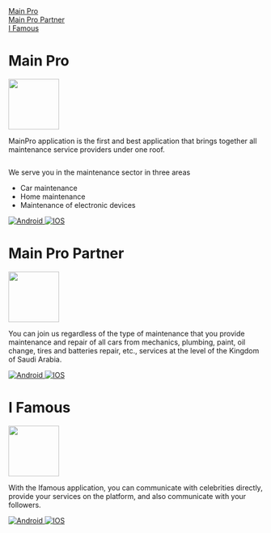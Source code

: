 <div><a href="#main_pro" >Main Pro</a> </div>
<div><a href="#main_pro_partner" >Main Pro Partner</a> </div>
<div><a href="#i_famous" >I Famous</a> </div>






 
 <p id="main_pro"></p>
 
# Main Pro

<img src="https://is2-ssl.mzstatic.com/image/thumb/Purple122/v4/e0/22/b5/e022b5d4-8114-c21c-d48e-5f4758d56526/AppIcon-0-0-1x_U007emarketing-0-0-0-10-0-0-sRGB-0-0-0-GLES2_U002c0-512MB-85-220-0-0.png/460x0w.webp" width="100" height="100"/>

<p style="display: inline-block">
MainPro application is the first and best application that brings together all maintenance service providers under one roof.

We serve you in the maintenance sector in three areas

- Car maintenance
- Home maintenance
- Maintenance of electronic devices
</p>
<div id="badges">
 <a href= "https://play.google.com/store/apps/details?id=com.Musllaha">
   <img src="https://img.shields.io/badge/android-grey?style=for-the-badge&logo=android&logoColor=white" alt="Android"/>
 </a>
 <a href= "https://apps.apple.com/us/app/main-pro-%D9%85%D8%A7%D9%8A%D9%86-%D8%A8%D8%B1%D9%88/id1582292480">
   <img src="https://img.shields.io/badge/iphone-blue?style=for-the-badge&logo=apple&logoColor=white" alt="IOS"/>
 </a>
</div>


 <p id="main_pro_partner"></p>
 
# Main Pro Partner

<img src="https://is3-ssl.mzstatic.com/image/thumb/Purple112/v4/cd/ad/33/cdad33c7-58cf-3f4f-74dd-ca90e9bff9ba/AppIcon-1x_U007emarketing-0-10-0-0-85-220.png/460x0w.webp" width="100" height="100"/>

<p style="display: inline-block"> 
 You can join us regardless of the type of maintenance that you provide maintenance and repair of all cars from mechanics, plumbing, paint, oil change, tires and batteries repair, etc., services at the level of the Kingdom of Saudi Arabia.
</p>

<div id="badges">
<a href= "https://play.google.com/store/apps/details?id=com.musllah.musullahservice">
 <img src="https://img.shields.io/badge/android-grey?style=for-the-badge&logo=android&logoColor=white" alt="Android"/>
</a>
<a href= "https://apps.apple.com/us/app/main-pro-partner-%D8%B4%D8%B1%D9%8A%D9%83-%D9%85%D8%A7%D9%8A%D9%86-%D8%A8%D8%B1%D9%88/id1576702076">
 <img src="https://img.shields.io/badge/iphone-blue?style=for-the-badge&logo=apple&logoColor=white" alt="IOS"/>
</a>
</div>



 <p id="i_famous"></p>
 
# I Famous

<img src="https://play-lh.googleusercontent.com/4dUFaV4iJEStr_hSpZvOBvipljJ3bAbkXC4tCw4RbZYlcqfdUG2WV97HZYsR4ME9K7la=w480-h960-rw" width="100" height="100"/>

<p style="display: inline-block"> 
With the Ifamous application, you can communicate with celebrities directly, provide your services on the platform, and also communicate with your followers.
</p>

<div id="badges">
<a href= "https://play.google.com/store/apps/details?id=com.Badia.Mr.Mashhur">
 <img src="https://img.shields.io/badge/android-grey?style=for-the-badge&logo=android&logoColor=white" alt="Android"/>
</a>
<a href= "https://apps.apple.com/us/app/ifamous/id1644139054">
 <img src="https://img.shields.io/badge/iphone-blue?style=for-the-badge&logo=apple&logoColor=white" alt="IOS"/>
</a>
</div>
